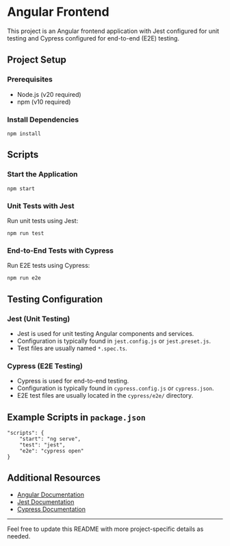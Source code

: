 # Angular Frontend

This project is an Angular frontend application with Jest configured for unit testing and Cypress configured for end-to-end (E2E) testing.

## Project Setup

### Prerequisites
- Node.js (v20 required)
- npm (v10 required)

### Install Dependencies
```
npm install
```

## Scripts

### Start the Application
```
npm start
```

### Unit Tests with Jest
Run unit tests using Jest:
```
npm run test
```

### End-to-End Tests with Cypress
Run E2E tests using Cypress:
```
npm run e2e
```

## Testing Configuration

### Jest (Unit Testing)
- Jest is used for unit testing Angular components and services.
- Configuration is typically found in `jest.config.js` or `jest.preset.js`.
- Test files are usually named `*.spec.ts`.

### Cypress (E2E Testing)
- Cypress is used for end-to-end testing.
- Configuration is typically found in `cypress.config.js` or `cypress.json`.
- E2E test files are usually located in the `cypress/e2e/` directory.

## Example Scripts in `package.json`

```
"scripts": {
	"start": "ng serve",
	"test": "jest",
	"e2e": "cypress open"
}
```

## Additional Resources
- [Angular Documentation](https://angular.io/docs)
- [Jest Documentation](https://jestjs.io/docs/en/getting-started)
- [Cypress Documentation](https://docs.cypress.io/)

---

Feel free to update this README with more project-specific details as needed.
